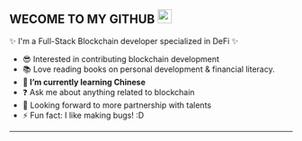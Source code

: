 <h2> WECOME TO MY GITHUB <img src="https://media.giphy.com/media/hvRJCLFzcasrR4ia7z/giphy.gif" width="25px"></h2>

✨ I'm a Full-Stack Blockchain developer specialized in DeFi ✨
- 😎 Interested in contributing blockchain development
- 📚 Love reading books on personal development & financial literacy.
- **🌱 I’m currently learning Chinese**
- ❓ Ask me about anything related to blockchain 
- 🤝 Looking forward to more partnership with talents
- ⚡ Fun fact: I like making bugs! :D

<hr>